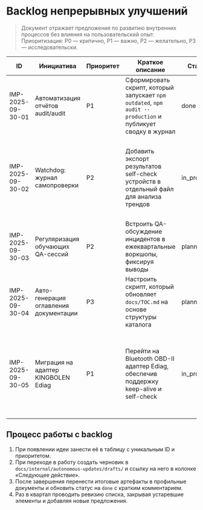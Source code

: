 # Backlog непрерывных улучшений

> Документ отражает предложения по развитию внутренних процессов без влияния на пользовательский опыт. Приоритизация: P0 — критично, P1 — важно, P2 — желательно, P3 — исследовательски.

| ID | Инициатива | Приоритет | Краткое описание | Статус | Следующее действие | Дата добавления | Связанные документы |
| --- | --- | --- | --- | --- | --- | --- | --- |
| IMP-2025-09-30-01 | Автоматизация отчётов audit/audit | P1 | Сформировать скрипт, который запускает `npm outdated`, `npm audit --production` и публикует сводку в журнал | done | `npm run report:dependencies`, ссылки в `reports/` | 2025-09-30 | `docs/internal/autonomous-updates/log.md` |
| IMP-2025-09-30-02 | Watchdog: журнал самопроверки | P2 | Добавить экспорт результатов self-check устройств в отдельный файл для анализа трендов | in_progress | План и модуль готовы; добавлены watchdog, ротация и отчётность (`infra/scripts/service-watchdog.ps1`, `infra/scripts/self-check-maintenance.cjs`, `infra/scripts/self-check-report.cjs`); далее — интеграция расписания/алертов | 2025-09-30 | `docs/internal/autonomous-updates/README.md#мониторинг` |
| IMP-2025-09-30-03 | Регуляризация обучающих QA-сессий | P2 | Встроить QA-обсуждение инцидентов в ежеквартальные воркшопы, фиксируя выводы | planned | Обновить `training/schedule.md` и подготовить материалы | 2025-09-30 | `docs/internal/training/README.md` |
| IMP-2025-09-30-04 | Авто-генерация оглавления документации | P3 | Настроить скрипт, который обновляет `docs/TOC.md` на основе структуры каталога | planned | Исследовать готовые CLI-утилиты | 2025-09-30 | `docs/internal/research-notes/` |
| IMP-2025-09-30-05 | Миграция на адаптер KINGBOLEN Ediag | P1 | Перейти на Bluetooth OBD-II адаптер Ediag, обеспечив поддержку keep-alive и self-check | in_progress | Готовы автодетект, keep-alive, Bluetooth SPP транспорт, авто-реконнектор и метрики команд (`apps/kiosk-agent/src/devices/obd/*`); далее — стенд Android 8, авто-пейринг и полевые тесты по плану `drafts/2025-09-kingbolen-ediag-integration-plan.md` | 2025-09-30 | `docs/internal/autonomous-updates/research-notes/2025-09-kingbolen-ediag.md` |

## Процесс работы с backlog

1. При появлении идеи занести её в таблицу с уникальным ID и приоритетом.
2. При переходе в работу создать черновик в `docs/internal/autonomous-updates/drafts/` и ссылку на него в колонке «Следующее действие».
3. После завершения перенести итоговые артефакты в профильные документы и обновить статус на `done` с кратким комментарием.
4. Раз в квартал проводить ревизию списка, закрывая устаревшие элементы и добавляя новые предложения.
